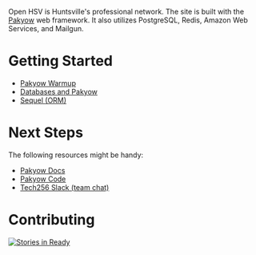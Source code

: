 Open HSV is Huntsville's professional network. The site is built with the [Pakyow](https://www.pakyow.org) web framework. It also utilizes PostgreSQL, Redis, Amazon Web Services, and Mailgun.

# Getting Started

- [Pakyow Warmup](https://www.pakyow.org/docs/warmup)
- [Databases and Pakyow](https://www.pakyow.org/docs/data)
- [Sequel (ORM)](http://sequel.jeremyevans.net/)

# Next Steps

The following resources might be handy:

- [Pakyow Docs](http://pakyow.com/docs)
- [Pakyow Code](http://github.com/pakyow/pakyow)
- [Tech256 Slack (team chat)](http://www.tech256.com)

# Contributing

[![Stories in Ready](https://badge.waffle.io/OpenHuntsville/hntsvll.png?label=ready&title=Ready)](https://waffle.io/OpenHuntsville/hntsvll)
